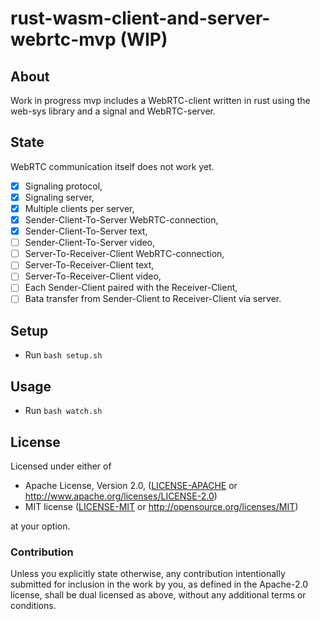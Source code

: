 # rust-wasm-client-and-server-webrtc-mvp (WIP)

## About

Work in progress mvp includes a WebRTC-client written in rust using the web-sys library and a signal and WebRTC-server.

## State

WebRTC communication itself does not work yet.

- [x] Signaling protocol,
- [x] Signaling server,
- [x] Multiple clients per server,
- [x] Sender-Client-To-Server WebRTC-connection,
- [x] Sender-Client-To-Server text,
- [ ] Sender-Client-To-Server video,
- [ ] Server-To-Receiver-Client WebRTC-connection,
- [ ] Server-To-Receiver-Client text,
- [ ] Server-To-Receiver-Client video,
- [ ] Each Sender-Client paired with the Receiver-Client,
- [ ] Вata transfer from Sender-Client to Receiver-Client via server.

## Setup

* Run `bash setup.sh`

## Usage

* Run `bash watch.sh`

## License

Licensed under either of

* Apache License, Version 2.0,
  ([LICENSE-APACHE](LICENSE-APACHE) or http://www.apache.org/licenses/LICENSE-2.0)
* MIT license ([LICENSE-MIT](LICENSE-MIT) or http://opensource.org/licenses/MIT)

at your option.

### Contribution

Unless you explicitly state otherwise, any contribution intentionally submitted
for inclusion in the work by you, as defined in the Apache-2.0 license,
shall be dual licensed as above, without any
additional terms or conditions.
